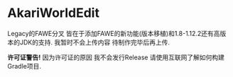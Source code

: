 # AkariWorldEdit
Legacy的FAWE分叉 皆在于添加FAWE的新功能(版本移植)和1.8-1.12.2还有高版本的JDK的支持.
我暂时不会上传内容 待制作完毕后再上传.

**许可证警告!**
因为许可证的原因 我不会发行Release 请使用互联网了解如何构建Gradle项目.
